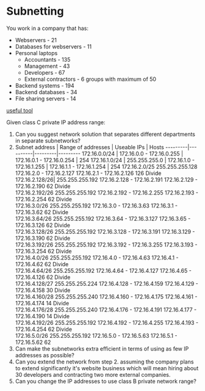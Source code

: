 # Subnetting

You work in a company that has:
- Webservers - 21
- Databases for webservers - 11
- Personal laptops
   - Accountants - 135
   - Management - 43
   - Developers - 67
   - External contractors - 6 groups with maximum of 50
- Backend systems - 194
- Backend databases - 34
- File sharing servers - 14

[useful tool](https://www.davidc.net/sites/default/subnets/subnets.html)

Given class C private IP address range:
1. Can you suggest network solution that separates different departments in separate subnetworks?
2. Subnet address | Range of addresses | Useable IPs | Hosts
---------|----------|---------|---------
 172.16.0.0/24	|	172.16.0.0 - 172.16.0.255 |	172.16.0.1 - 172.16.0.254 | 254
172.16.1.0/24 | 255.255.255.0 | 172.16.1.0 - 172.16.1.255 | 172.16.1.1 - 172.16.1.254 | 254
172.16.2.0/25	255.255.255.128	172.16.2.0 - 172.16.2.127	172.16.2.1 - 172.16.2.126	126	Divide			
172.16.2.128/26|	255.255.255.192	172.16.2.128 - 172.16.2.191	172.16.2.129 - 172.16.2.190	62	Divide		
172.16.2.192/26	255.255.255.192	172.16.2.192 - 172.16.2.255	172.16.2.193 - 172.16.2.254	62	Divide	
172.16.3.0/26	255.255.255.192	172.16.3.0 - 172.16.3.63	172.16.3.1 - 172.16.3.62	62	Divide			
172.16.3.64/26	255.255.255.192	172.16.3.64 - 172.16.3.127	172.16.3.65 - 172.16.3.126	62	Divide	
172.16.3.128/26	255.255.255.192	172.16.3.128 - 172.16.3.191	172.16.3.129 - 172.16.3.190	62	Divide		
172.16.3.192/26	255.255.255.192	172.16.3.192 - 172.16.3.255	172.16.3.193 - 172.16.3.254	62	Divide	
172.16.4.0/26	255.255.255.192	172.16.4.0 - 172.16.4.63	172.16.4.1 - 172.16.4.62	62	Divide					
172.16.4.64/26	255.255.255.192	172.16.4.64 - 172.16.4.127	172.16.4.65 - 172.16.4.126	62	Divide	
172.16.4.128/27	255.255.255.224	172.16.4.128 - 172.16.4.159	172.16.4.129 - 172.16.4.158	30	Divide			
172.16.4.160/28	255.255.255.240	172.16.4.160 - 172.16.4.175	172.16.4.161 - 172.16.4.174	14	Divide		
172.16.4.176/28	255.255.255.240	172.16.4.176 - 172.16.4.191	172.16.4.177 - 172.16.4.190	14	Divide	
172.16.4.192/26	255.255.255.192	172.16.4.192 - 172.16.4.255	172.16.4.193 - 172.16.4.254	62	Divide	
172.16.5.0/26	255.255.255.192	172.16.5.0 - 172.16.5.63	172.16.5.1 - 172.16.5.62	62
3. Can make the subnetworks extra efficient in terms of using as few IP addresses as possible?
4. Can you extend the network from step 2. assuming the company plans to extend significantly it's website business which will mean hiring about 30 developers and contracting two more external companies.
5. Can you change the IP addresses to use class B private network range?